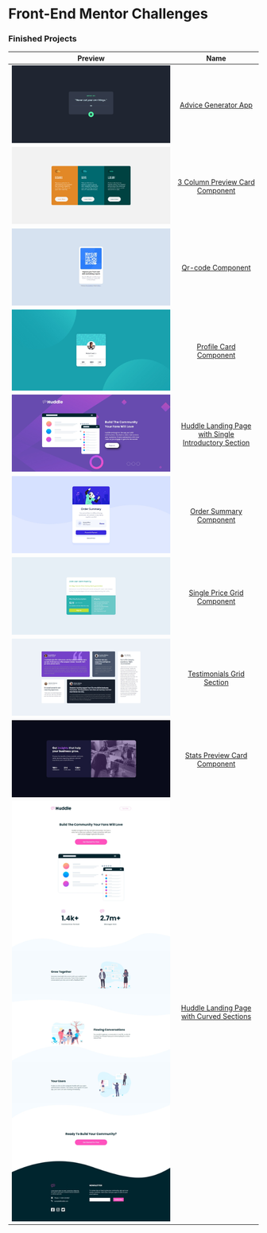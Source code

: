 # Front-End Mentor Challenges


### Finished Projects

**Preview** | **Name**
:---: | :---:
![Advice Generator App](./assets/advice-generator.jpeg) | [Advice Generator App](./advice-generator-app/)
![3 Column Preview Card Component](./assets/three-col.jpeg) | [3 Column Preview Card Component](./3-column-preview-card-component/)
![Qr-code Component](./assets/qrcode.jpeg) | [Qr-code Component](./qr-code-component/)
![Profile Card Component](./assets/profile-card.jpeg) | [Profile Card Component](./profile-card-component/)
![Huddle Landing Page with Single Introductory Section](./assets/huddle-landing.jpeg) | [Huddle Landing Page with Single Introductory Section](./huddle-landing-page-with-single-introductory-section/)
![Order Summary Component](./assets/order-summary.jpeg) | [Order Summary Component](./order-summary-component/)
![Single Price Grid Component](./assets/single-price-card.jpeg) | [Single Price Grid Component](./single-price-grid-component/)
![Testimonials Grid Section](./assets/Testimonials-grid.jpeg) | [Testimonials Grid Section](./testimonials-grid-section/)
![Stats Preview Card Component](./assets/stat%20preview.jpeg) | [Stats Preview Card Component](./stats-preview-card-component/)
![Huddle Landing Page with Curved Sections](./assets/huddle-landing-curved-section.jpeg) | [Huddle Landing Page with Curved Sections](./huddle-landing-page-with-curved-sections/)